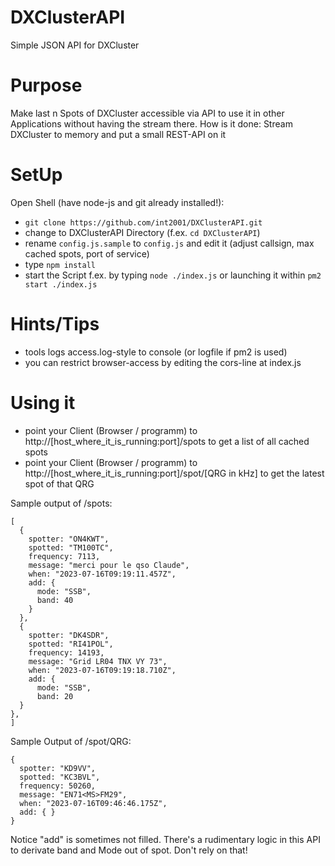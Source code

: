 # DXClusterAPI
Simple JSON API for DXCluster

# Purpose
Make last n Spots of DXCluster accessible via API to use it in other Applications without having the stream there.
How is it done: Stream DXCluster to memory and put a small REST-API on it

# SetUp
Open Shell (have node-js and git already installed!):
* `git clone https://github.com/int2001/DXClusterAPI.git`
* change to DXClusterAPI Directory (f.ex. `cd DXClusterAPI`)
* rename `config.js.sample` to `config.js` and edit it (adjust callsign, max cached spots, port of service)
* type `npm install`
* start the Script f.ex. by typing `node ./index.js` or launching it within `pm2 start ./index.js`

# Hints/Tips
* tools logs access.log-style to console (or logfile if pm2 is used)
* you can restrict browser-access by editing the cors-line at index.js

# Using it
* point your Client (Browser / programm) to http://[host_where_it_is_running:port]/spots to get a list of all cached spots
* point your Client (Browser / programm) to http://[host_where_it_is_running:port]/spot/[QRG in kHz] to get the latest spot of that QRG

Sample output of /spots:
```
[
  {
    spotter: "ON4KWT",
    spotted: "TM100TC",
    frequency: 7113,
    message: "merci pour le qso Claude",
    when: "2023-07-16T09:19:11.457Z",
    add: {
      mode: "SSB",
      band: 40
    }
  },
  {
    spotter: "DK4SDR",
    spotted: "RI41POL",
    frequency: 14193,
    message: "Grid LR04 TNX VY 73",
    when: "2023-07-16T09:19:18.710Z",
    add: {
      mode: "SSB",
      band: 20
  }
},
]
```

Sample Output of /spot/QRG:
```
{
  spotter: "KD9VV",
  spotted: "KC3BVL",
  frequency: 50260,
  message: "EN71<MS>FM29",
  when: "2023-07-16T09:46:46.175Z",
  add: { }
}
```

Notice "add" is sometimes not filled. There's a rudimentary logic in this API to derivate band and Mode out of spot. Don't rely on that!
